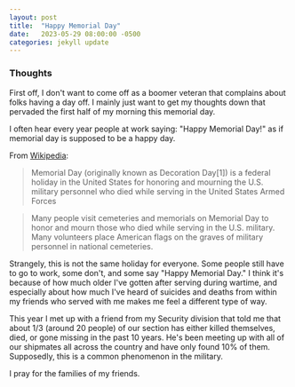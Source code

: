 ```yaml
---
layout: post
title:  "Happy Memorial Day"
date:   2023-05-29 08:00:00 -0500
categories: jekyll update
---
```


### Thoughts

First off, I don't want to come off as a boomer veteran that complains about folks having a day off. I mainly just want to get my thoughts down that pervaded the first half of my morning this memorial day.

I often hear every year people at work saying: "Happy Memorial Day!" as if memorial day is supposed to be a happy day.

From [Wikipedia][wiki]:

> Memorial Day (originally known as Decoration Day[1]) is a federal holiday in the United States for honoring and mourning the U.S. military personnel who died while serving in the United States Armed Forces

> Many people visit cemeteries and memorials on Memorial Day to honor and mourn those who died while serving in the U.S. military. Many volunteers place American flags on the graves of military personnel in national cemeteries.


Strangely, this is not the same holiday for everyone. Some people still have to go to work, some don't, and some say "Happy Memorial Day." I think it's because of how much older I've gotten after serving during wartime, and especially about how much I've heard of suicides and deaths from within my friends who served with me makes me feel a different type of way.

This year I met up with a friend from my Security division that told me that about 1/3 (around 20 people) of our section has either killed themselves, died, or gone missing in the past 10 years. He's been meeting up with all of our shipmates all across the country and have only found 10% of them. Supposedly, this is a common phenomenon in the military.

I pray for the families of my friends.


[wiki]: https://en.wikipedia.org/wiki/Memorial_Day
